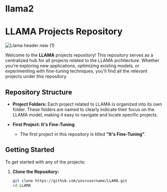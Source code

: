 # llama2
# LLAMA Projects Repository
![Llama header new (1)](https://github.com/user-attachments/assets/f8bf1724-0e5a-4cd3-ac24-ddbed2acdee2)

Welcome to the **LLAMA** projects repository! This repository serves as a centralized hub for all projects related to the LLAMA architecture. Whether you're exploring new applications, optimizing existing models, or experimenting with fine-tuning techniques, you'll find all the relevant projects under this repository.

## Repository Structure

- **Project Folders:** Each project related to LLAMA is organized into its own folder. These folders are named to clearly indicate their focus on the LLAMA model, making it easy to navigate and locate specific projects.

- **First Project: It's Fine-Tuning**
  - The first project in this repository is titled **"It's Fine-Tuning"**.

## Getting Started

To get started with any of the projects:

1. **Clone the Repository:**
   ```bash
   git clone https://github.com/yourusername/LLAMA.git
   cd LLAMA
